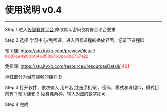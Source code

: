 # 使用说明 v0.4
***
Step 1.进入[传智教育平台](https://stu.ityxb.com/),修改默认密码使其符合平台要求

Step 2.选择 学习中心/免费课，进入目标课程的播放界面，记录下课程ID

预习课: https://stu.ityxb.com/preview/detail/ <font color=red>8dd7ea4206b94bd58b7b3bed8e757a22</font>

免费课: https://stu.ityxb.com/resources/resourcesDetail/ <font color=red>401</font>

标红部分为当前视频的课程ID

Step 3.打开软件，依次输入 用户名(注册手机号)，密码，模式和课程ID，模式目前有 1.预习课和 2.免费课两种，输入对应的数字即可

Step 4.完成